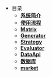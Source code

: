 <!-- docs/_sidebar.md --> 
- 目录
  - [**系统简介**](1_系统说明/system.md)
  - [**使用流程**](2_使用流程/flow.md)
  - [**Matrix**](3_接口说明/Matrix/matrix.md)
  - [**Generator**](3_接口说明/策略/generator.md)
  - [**Strategy**](3_接口说明/策略/strategy.md)
  - [**Evaluator**](3_接口说明/评价/evaluator.md)
  - [**DataApi**](3_接口说明/数据模型/set_model_view.md)
  - [**数据库**](3_接口说明/数据库/database.md)
  - [**market**](4_其他组件/market_components.md)

